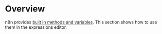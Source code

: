 # Overview

n8n provides [built in methods and variables](/code-examples/methods-variables/). This section shows how to use them in the expressions editor.
